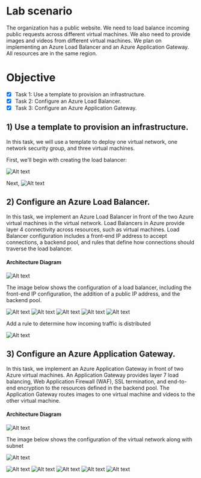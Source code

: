 # Lab scenario

The organization has a public website. We need to load balance incoming public requests across different virtual machines. We also need to provide images and videos from different virtual machines. We plan on implementing an Azure Load Balancer and an Azure Application Gateway. All resources are in the same region.

# Objective

- [x] Task 1: Use a template to provision an infrastructure.
- [x] Task 2: Configure an Azure Load Balancer.
- [x] Task 3: Configure an Azure Application Gateway.

## 1) Use a template to provision an infrastructure.
 In this task, we will use a template to deploy one virtual network, one network security group, and three virtual machines.

First, we'll begin with creating the load balancer:

![Alt text](https://github.com/venuGanes/azure/blob/7f11fca42e362d2728f7fa7d87a3725da695fbef/7.%20Implement%20Network%20Traffic%20Management/1.1%20task%201%20custom%20deployment.png)

Next, 
![Alt text](https://github.com/venuGanes/azure/blob/7f11fca42e362d2728f7fa7d87a3725da695fbef/7.%20Implement%20Network%20Traffic%20Management/2.2%20frontend%20ip%20conf.png)



## 2)  Configure an Azure Load Balancer.
In this task, we implement an Azure Load Balancer in front of the two Azure virtual machines in the virtual network. Load Balancers in Azure provide layer 4 connectivity across resources, such as virtual machines. Load Balancer configuration includes a front-end IP address to accept connections, a backend pool, and rules that define how connections should traverse the load balancer.

#### Architecture Diagram
![Alt text](https://github.com/venuGanes/azure/blob/7f11fca42e362d2728f7fa7d87a3725da695fbef/7.%20Implement%20Network%20Traffic%20Management/2.%20task%202%20arch%20diagram%20LB.png)

The image below shows the configuration of a load balancer, including the front-end IP configuration, the addition of a public IP address, and the backend pool.

![Alt text](https://github.com/venuGanes/azure/blob/7f11fca42e362d2728f7fa7d87a3725da695fbef/7.%20Implement%20Network%20Traffic%20Management/2.1%20task%202.png)
![Alt text](https://github.com/venuGanes/azure/blob/7f11fca42e362d2728f7fa7d87a3725da695fbef/7.%20Implement%20Network%20Traffic%20Management/2.2%20frontend%20ip%20conf.png)
![Alt text](https://github.com/venuGanes/azure/blob/7f11fca42e362d2728f7fa7d87a3725da695fbef/7.%20Implement%20Network%20Traffic%20Management/2.3%20add%20public%20add.png)
![Alt text](https://github.com/venuGanes/azure/blob/7f11fca42e362d2728f7fa7d87a3725da695fbef/7.%20Implement%20Network%20Traffic%20Management/2.4%20backend%20pool%20conf.png)
![Alt text](https://github.com/venuGanes/azure/blob/7f11fca42e362d2728f7fa7d87a3725da695fbef/7.%20Implement%20Network%20Traffic%20Management/2.4%20backend%20pool%20conf%20cont.png)

Add a rule to determine how incoming traffic is distributed

![Alt text](https://github.com/venuGanes/azure/blob/7f11fca42e362d2728f7fa7d87a3725da695fbef/7.%20Implement%20Network%20Traffic%20Management/2.5%20traffic%20rule.png)

## 3) Configure an Azure Application Gateway.
In this task, we implement an Azure Application Gateway in front of two Azure virtual machines. An Application Gateway provides layer 7 load balancing, Web Application Firewall (WAF), SSL termination, and end-to-end encryption to the resources defined in the backend pool. The Application Gateway routes images to one virtual machine and videos to the other virtual machine.

#### Architecture Diagram
![Alt text](https://github.com/venuGanes/azure/blob/7f11fca42e362d2728f7fa7d87a3725da695fbef/7.%20Implement%20Network%20Traffic%20Management/3.%20task%203%20Architecture%20diagram%20-%20Application%20Gateway.png)

The image below shows the configuration of the virtual network along with subnet

![Alt text](https://github.com/venuGanes/azure/blob/7f11fca42e362d2728f7fa7d87a3725da695fbef/7.%20Implement%20Network%20Traffic%20Management/3.1%20add%20subnet.png)


![Alt text](https://github.com/venuGanes/azure/blob/7f11fca42e362d2728f7fa7d87a3725da695fbef/7.%20Implement%20Network%20Traffic%20Management/3.2%20app%20gateway%20creation%20conf.png)
![Alt text](https://github.com/venuGanes/azure/blob/7f11fca42e362d2728f7fa7d87a3725da695fbef/7.%20Implement%20Network%20Traffic%20Management/3.2%20app%20gateway%20creation.png)
![Alt text](https://github.com/venuGanes/azure/blob/7f11fca42e362d2728f7fa7d87a3725da695fbef/7.%20Implement%20Network%20Traffic%20Management/3.3%20backend%20pool.png)
![Alt text](https://github.com/venuGanes/azure/blob/7f11fca42e362d2728f7fa7d87a3725da695fbef/7.%20Implement%20Network%20Traffic%20Management/3.4%20adding%20routing%20table.png)
![Alt text](https://github.com/venuGanes/azure/blob/7f11fca42e362d2728f7fa7d87a3725da695fbef/7.%20Implement%20Network%20Traffic%20Management/3.4%20path%20rules.png)
